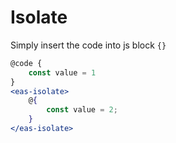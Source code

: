 # Isolate
Simply insert the code into js block `{}`

```jsx
@code {
    const value = 1
}
<eas-isolate>
    @{
        const value = 2;
    }
</eas-isolate>
```